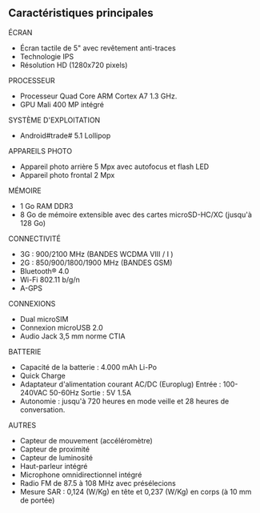 ## Caractéristiques principales

ÉCRAN
- Écran tactile de 5" avec revêtement anti-traces
- Technologie IPS
- Résolution HD (1280x720 pixels)

PROCESSEUR
- Processeur Quad Core ARM Cortex A7 1.3 GHz.
- GPU Mali 400 MP intégré

SYSTÈME D'EXPLOITATION
- Android#trade# 5.1 Lollipop

APPAREILS PHOTO
- Appareil photo arrière 5 Mpx avec autofocus et flash LED
- Appareil photo frontal 2 Mpx

MÉMOIRE
- 1 Go RAM DDR3
- 8 Go de mémoire extensible avec des cartes microSD-HC/XC (jusqu'à 128 Go)

CONNECTIVITÉ
- 3G : 900/2100 MHz (BANDES WCDMA VIII / I )
- 2G : 850/900/1800/1900 MHz (BANDES GSM)
- Bluetooth® 4.0
- Wi-Fi 802.11 b/g/n
- A-GPS

CONNEXIONS
- Dual microSIM
- Connexion microUSB 2.0
- Audio Jack 3,5 mm norme CTIA

BATTERIE
- Capacité de la batterie : 4.000 mAh Li-Po
- Quick Charge
- Adaptateur d'alimentation courant AC/DC (Europlug) Entrée : 100-240VAC 50-60Hz Sortie :  5V 1.5A
- Autonomie : jusqu'à 720 heures en mode veille et 28 heures de conversation.

AUTRES
- Capteur de mouvement (accéléromètre)
- Capteur de proximité
- Capteur de luminosité
- Haut-parleur intégré
- Microphone omnidirectionnel intégré
- Radio FM de 87.5 à 108 MHz avec présélecions
- Mesure SAR : 0,124 (W/Kg) en tête et 0,237 (W/Kg) en corps (à 10 mm de portée)
